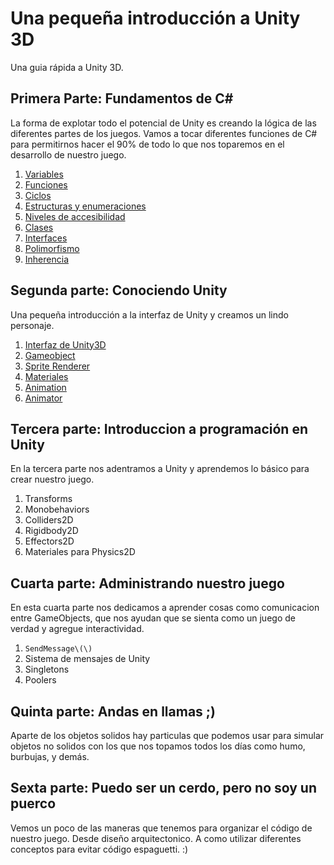 # Una pequeña introducción a Unity 3D

Una guia rápida a Unity 3D. 

## Primera Parte: Fundamentos de C#  
La forma de explotar todo el potencial de Unity es creando la lógica de las diferentes partes de los juegos. Vamos a tocar diferentes funciones de C# para permitirnos hacer el 90% de todo lo que nos toparemos en el desarrollo de nuestro juego.
1. [Variables](./csharp/variables.html)
2. [Funciones](./csharp/funciones.html)
3. [Ciclos](./csharp/ciclos.html)
4. [Estructuras y enumeraciones](./csharp/structs_enums.html)
5. [Niveles de accesibilidad](./csharp/accesibilidad.html)
6. [Clases](./csharp/clases.html)
7. [Interfaces](./csharp/interfaces.html)
8. [Polimorfismo](./csharp/polimorfismo.html)
9. [Inherencia](./csharp/inherencial.html)

## Segunda parte: Conociendo Unity
Una pequeña introducción a la interfaz de Unity y creamos un lindo personaje.
1. [Interfaz de Unity3D](./intro/interfaz.html)
2. [Gameobject](./intro/gameobject.html)
3. [Sprite Renderer](./intro/spriterenderer.html)
4. [Materiales](./intro/structs_enums.html)
5. [Animation](./intro/clases.html)
6. [Animator](./intro/interfaces.html)

## Tercera parte: Introduccion a programación en Unity  
En la tercera parte nos adentramos a Unity y aprendemos lo básico para crear nuestro juego.
1. Transforms
2. Monobehaviors
3. Colliders2D
4. Rigidbody2D
5. Effectors2D
6. Materiales para Physics2D

## Cuarta parte: Administrando nuestro juego
En esta cuarta parte nos dedicamos a aprender cosas como comunicacion entre GameObjects, que nos ayudan que se sienta como un juego de verdad y agregue interactividad.
1. `SendMessage\(\)`
2. Sistema de mensajes de Unity
3. Singletons
4. Poolers

## Quinta parte: Andas en llamas ;\)
Aparte de los objetos solidos hay particulas que podemos usar para simular objetos no solidos con los que nos topamos todos los días como humo, burbujas, y demás.

## Sexta parte: Puedo ser un cerdo, pero no soy un puerco
Vemos un poco de las maneras que tenemos para organizar el código de nuestro juego. Desde diseño arquitectonico. A como utilizar diferentes conceptos para evitar código espaguetti. :\)